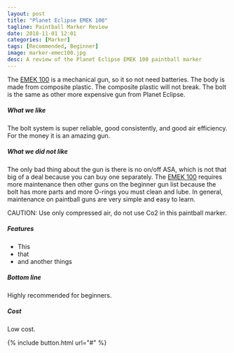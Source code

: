 ```yaml
---
layout: post
title: "Planet Eclipse EMEK 100"
tagline: Paintball Marker Review
date: 2018-11-01 12:01
categories: [Marker]
tags: [Recommended, Beginner]
image: marker-emec100.jpg
desc: A review of the Planet Eclipse EMEK 100 paintball marker
---
```

The [EMEK 100][aws] is a mechanical gun, so it so not need batteries. The body is made from composite plastic. The composite plastic will not break. The bolt is the same as other more expensive gun from Planet Eclipse. 

##### What we like

The bolt system is super reliable, good consistently, and good air efficiency. For the money it is an amazing gun.

##### What we did not like

The only bad thing about the gun is there is no on/off ASA, which is not that big of a deal because you can buy one separately. The [EMEK 100][aws] requires more maintenance then other guns on the beginner gun list because the bolt has more parts and more O-rings you must clean and lube. In general, maintenance on paintball guns are very simple and easy to learn.

CAUTION: Use only compressed air, do not use Co2 in this paintball marker.

##### Features

* This
* that
* and another things

##### Bottom line

Highly recommended for beginners.

##### Cost 

Low cost.

{% include button.html url="#" %}


[aws]: https://www.amazon.com/Planet-Eclipse-Mechanical-Paintball-Marker/dp/B07GCVTVYB/ref=sr_1_1?ie=UTF8&qid=1543731391&sr=8-1&keywords=EMEK+100 "Link to EMEk 100 Paintball Marker at Amazon"